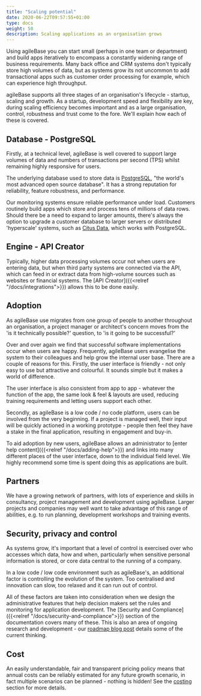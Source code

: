 ```yaml
---
title: "Scaling potential"
date: 2020-06-22T09:57:55+01:00
type: docs
weight: 50
description: Scaling applications as an organisation grows
---
```

Using agileBase you can start small (perhaps in one team or department) and build apps iteratively to encompass a constantly widening range of business requirements. Many back office and CRM systems don't typically store high volumes of data, but as systems grow its not uncommon to add transactional apps such as customer order processing for example, which can experience high throughput.

agileBase supports all three stages of an organisation's lifecycle - startup, scaling and growth. As a startup, development speed and flexibility are key, during scaling efficiency becomes important and as a large organisation, control, robustness and trust come to the fore. We'll explain how each of these is covered.

## Database - PostgreSQL
Firstly, at a technical level, agileBase is well covered to support large volumes of data and numbers of transactions per second (TPS) whilst remaining highly responsive for users.

The underlying database used to store data is [PostgreSQL](https://www.postgresql.org), "the world's most advanced open source database". It has a strong reputation for reliability, feature robustness, and performance.

Our monitoring systems ensure reliable performance under load. Customers routinely build apps which store and process tens of millions of data rows. Should there be a need to expand to larger amounts, there's always the option to upgrade a customer database to larger servers or distributed 'hyperscale' systems, such as [Citus Data](https://www.citusdata.com/), which works with PostgreSQL.

## Engine - API Creator
Typically, higher data processing volumes occur not when users are entering data, but when third party systems are connected via the API, which can feed in or extract data from high-volume sources such as websites or financial systems. The [API Creator]({{<relref "/docs/integrations">}}) allows this to be done easily.

## Adoption
As agileBase use migrates from one group of people to another throughout an organisation, a project manager or architect's concern moves from the 'is it technically possible?' question, to 'is it going to be successful?'

Over and over again we find that successful software implementations occur when users are happy. Frequently, agileBase users evangelise the system to their colleagues and help grow the internal user base. There are a couple of reasons for this. Firstly, the user interface is friendly - not only easy to use but attractive and colourful. It sounds simple but it makes a world of difference. 

The user interface is also consistent from app to app - whatever the function of the app, the same look & feel & layouts are used, reducing training requirements and letting users support each other.

Secondly, as agileBase is a low code / no code platform, users can be involved from the very beginning. If a project is managed well, their input will be quickly actioned in a working prototype - people then feel they have a stake in the final application, resulting in engagement and buy-in.

To aid adoption by new users, agileBase allows an administrator to [enter help content]({{<relref "/docs/adding-help">}}) and links into many different places of the user interface, down to the individual field level. We highly recommend some time is spent doing this as applications are built.

## Partners
We have a growing network of partners, with lots of experience and skills in consultancy, project management and development using agileBase. Larger projects and companies may well want to take advantage of this range of abilities, e.g. to run planning, development workshops and training events.

## Security, privacy and control
As systems grow, it's important that a level of control is exercised over who accesses which data, how and when, particularly when sensitive personal information is stored, or core data central to the running of a company.

In a low code / low code environment such as agileBase's, an additional factor is controlling the evolution of the system. Too centralised and innovation can slow, too relaxed and it can run out of control.

All of these factors are taken into consideration when we design the administrative features that help decision makers set the rules and monitoring for application development. The [Security and Compliance]({{<relref "/docs/security-and-compliance">}}) section of the documentation covers many of these. This is also an area of ongoing research and development - our [roadmap blog post](https://blog.agilebase.co.uk/2019/12/10/agilebase-platform-vision-2020-from-startup-to-scale-up-without-screwing-up/) details some of the current thinking.

## Cost
An easily understandable, fair and transparent pricing policy means that annual costs can be reliably estimated for any future growth scenario, in fact multiple scenarios can be planned - nothing is hidden! See the [costing](https://todo.com) section for more details.
